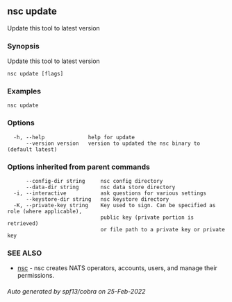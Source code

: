 ## nsc update

Update this tool to latest version

### Synopsis

Update this tool to latest version

```
nsc update [flags]
```

### Examples

```
nsc update
```

### Options

```
  -h, --help              help for update
      --version version   version to updated the nsc binary to (default latest)
```

### Options inherited from parent commands

```
      --config-dir string     nsc config directory
      --data-dir string       nsc data store directory
  -i, --interactive           ask questions for various settings
      --keystore-dir string   nsc keystore directory
  -K, --private-key string    Key used to sign. Can be specified as role (where applicable),
                              public key (private portion is retrieved)
                              or file path to a private key or private key 
```

### SEE ALSO

* [nsc](nsc.md)	 - nsc creates NATS operators, accounts, users, and manage their permissions.

###### Auto generated by spf13/cobra on 25-Feb-2022
